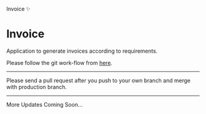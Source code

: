 Invoice :sparkles:


Invoice 
========

Application to generate invoices according to requirements.


Please follow the git work-flow from [here](https://github.com/vaibhavcisin274/invoice/wiki/Git-Workflow).

***

Please send a pull request after you push to your own branch and merge with production branch.


***
More Updates Coming Soon...
